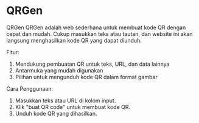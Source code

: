 # QRGen
QRGen QRGen adalah web sederhana untuk membuat kode QR dengan cepat dan mudah. Cukup masukkan teks atau tautan, dan website ini akan langsung menghasilkan kode QR yang dapat diunduh.

Fitur:
1. Mendukung pembuatan QR untuk teks, URL, dan data lainnya
2. Antarmuka yang mudah digunakan
3. Pilihan untuk mengunduh kode QR dalam format gambar

Cara Penggunaan:
1. Masukkan teks atau URL di kolom input.
2. Klik "buat QR code" untuk membuat kode QR.
3. Unduh kode QR yang dihasilkan.
